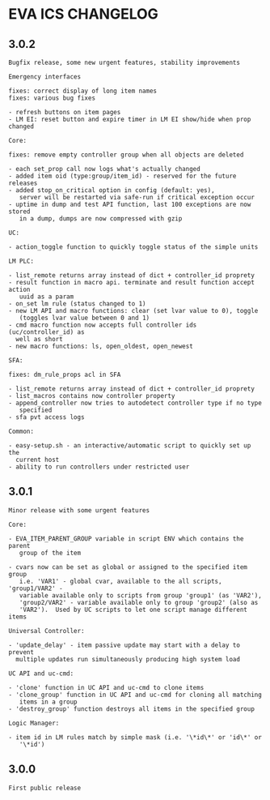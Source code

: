 EVA ICS CHANGELOG
=================

3.0.2
-----

    Bugfix release, some new urgent features, stability improvements

    Emergency interfaces

    fixes: correct display of long item names
    fixes: various bug fixes

    - refresh buttons on item pages
    - LM EI: reset button and expire timer in LM EI show/hide when prop changed

    Core:

    fixes: remove empty controller group when all objects are deleted

    - each set_prop call now logs what's actually changed
    - added item oid (type:group/item_id) - reserved for the future releases
    - added stop_on_critical option in config (default: yes),
       server will be restarted via safe-run if critical exception occur
    - uptime in dump and test API function, last 100 exceptions are now stored
       in a dump, dumps are now compressed with gzip

    UC:

    - action_toggle function to quickly toggle status of the simple units 

    LM PLC:

    - list_remote returns array instead of dict + controller_id proprety
    - result function in macro api. terminate and result function accept action
       uuid as a param
    - on_set lm rule (status changed to 1)
    - new LM API and macro functions: clear (set lvar value to 0), toggle
       (toggles lvar value between 0 and 1)
    - cmd macro function now accepts full controller ids (uc/controller_id) as
      well as short
    - new macro functions: ls, open_oldest, open_newest

    SFA:

    fixes: dm_rule_props acl in SFA

    - list_remote returns array instead of dict + controller_id proprety
    - list_macros contains now controller property
    - append_controller now tries to autodetect controller type if no type
       specified
    - sfa pvt access logs

    Common:

    - easy-setup.sh - an interactive/automatic script to quickly set up the
      current host
    - ability to run controllers under restricted user

3.0.1
-----

    Minor release with some urgent features

    Core:

    - EVA_ITEM_PARENT_GROUP variable in script ENV which contains the parent
       group of the item

    - cvars now can be set as global or assigned to the specified item group
       i.e. 'VAR1' - global cvar, available to the all scripts, 'group1/VAR2' -
       variable available only to scripts from group 'group1' (as 'VAR2'),
       'group2/VAR2' - variable available only to group 'group2' (also as
       'VAR2').  Used by UC scripts to let one script manage different items

    Universal Controller:

    - 'update_delay' - item passive update may start with a delay to prevent
      multiple updates run simultaneously producing high system load

    UC API and uc-cmd:

    - 'clone' function in UC API and uc-cmd to clone items
    - 'clone_group' function in UC API and uc-cmd for cloning all matching
       items in a group
    - 'destroy_group' function destroys all items in the specified group

    Logic Manager:

    - item id in LM rules match by simple mask (i.e. '\*id\*' or 'id\*' or
       '\*id')

3.0.0
-----

    First public release

